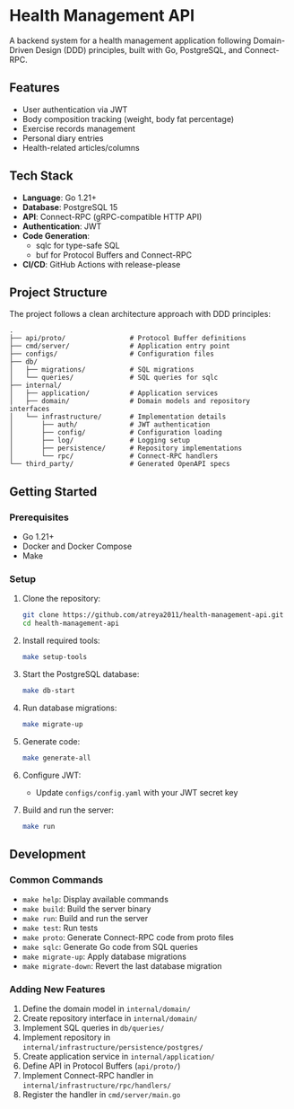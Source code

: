 # Health Management API

A backend system for a health management application following Domain-Driven Design (DDD) principles, built with Go, PostgreSQL, and Connect-RPC.

## Features

- User authentication via JWT
- Body composition tracking (weight, body fat percentage)
- Exercise records management
- Personal diary entries
- Health-related articles/columns

## Tech Stack

- **Language**: Go 1.21+
- **Database**: PostgreSQL 15
- **API**: Connect-RPC (gRPC-compatible HTTP API)
- **Authentication**: JWT
- **Code Generation**:
  - sqlc for type-safe SQL
  - buf for Protocol Buffers and Connect-RPC
- **CI/CD**: GitHub Actions with release-please

## Project Structure

The project follows a clean architecture approach with DDD principles:

```terminal
.
├── api/proto/                # Protocol Buffer definitions
├── cmd/server/               # Application entry point
├── configs/                  # Configuration files
├── db/
│   ├── migrations/           # SQL migrations
│   └── queries/              # SQL queries for sqlc
├── internal/
│   ├── application/          # Application services
│   ├── domain/               # Domain models and repository interfaces
│   └── infrastructure/       # Implementation details
│       ├── auth/             # JWT authentication
│       ├── config/           # Configuration loading
│       ├── log/              # Logging setup
│       ├── persistence/      # Repository implementations
│       └── rpc/              # Connect-RPC handlers
└── third_party/              # Generated OpenAPI specs
```

## Getting Started

### Prerequisites

- Go 1.21+
- Docker and Docker Compose
- Make

### Setup

1. Clone the repository:

   ```bash
   git clone https://github.com/atreya2011/health-management-api.git
   cd health-management-api
   ```

2. Install required tools:

   ```bash
   make setup-tools
   ```

3. Start the PostgreSQL database:

   ```bash
   make db-start
   ```

4. Run database migrations:

   ```bash
   make migrate-up
   ```

5. Generate code:

   ```bash
   make generate-all
   ```

6. Configure JWT:
   - Update `configs/config.yaml` with your JWT secret key

7. Build and run the server:

   ```bash
   make run
   ```

## Development

### Common Commands

- `make help`: Display available commands
- `make build`: Build the server binary
- `make run`: Build and run the server
- `make test`: Run tests
- `make proto`: Generate Connect-RPC code from proto files
- `make sqlc`: Generate Go code from SQL queries
- `make migrate-up`: Apply database migrations
- `make migrate-down`: Revert the last database migration

### Adding New Features

1. Define the domain model in `internal/domain/`
2. Create repository interface in `internal/domain/`
3. Implement SQL queries in `db/queries/`
4. Implement repository in `internal/infrastructure/persistence/postgres/`
5. Create application service in `internal/application/`
6. Define API in Protocol Buffers (`api/proto/`)
7. Implement Connect-RPC handler in `internal/infrastructure/rpc/handlers/`
8. Register the handler in `cmd/server/main.go`

